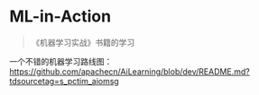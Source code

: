 # ML-in-Action

> 《机器学习实战》书籍的学习


一个不错的机器学习路线图：https://github.com/apachecn/AiLearning/blob/dev/README.md?tdsourcetag=s_pctim_aiomsg
